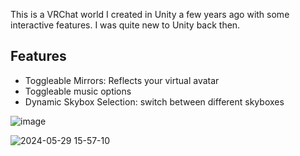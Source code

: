 This is a VRChat world I created in Unity a few years ago with some interactive features.  I was quite new to Unity back then.

## Features
- Toggleable Mirrors: Reflects your virtual avatar
- Toggleable music options
- Dynamic Skybox Selection: switch between different skyboxes

![image](https://github.com/J8rgen/VrChatWorld/assets/92487999/29e123db-a97d-489b-a804-d9509522bd9d)

![2024-05-29 15-57-10](https://github.com/J8rgen/VrChatWorld/assets/92487999/4ac45f08-bf7a-4686-81dd-81d668c57200)
